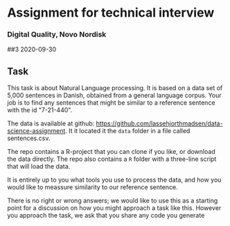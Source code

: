 # Assignment for technical interview
### Digital Quality, Novo Nordisk
##3 2020-09-30

## Task

This task is about Natural Language processing. It is based on a data set of 5,000 sentences in Danish, obtained from a general language corpus. Your job is to find any sentences that might be similar to a reference sentence with the id "7-21-440".

The data is available at github: https://github.com/lassehjorthmadsen/data-science-assignment. It it located it the `data` folder in a file called sentences.csv.

The repo contains a R-project that you can clone if you like, or download the data directly. The repo also contains a `R` folder with a three-line script that will load the data.

It is entirely up to you what tools you use to process the data, and how you would like to meassure similarity to our reference sentence.

There is no right or wrong answers; we would like to use this as a starting point for a discussion on how you might approach a task like this. However you approach the task, we ask that you share any code you generate

